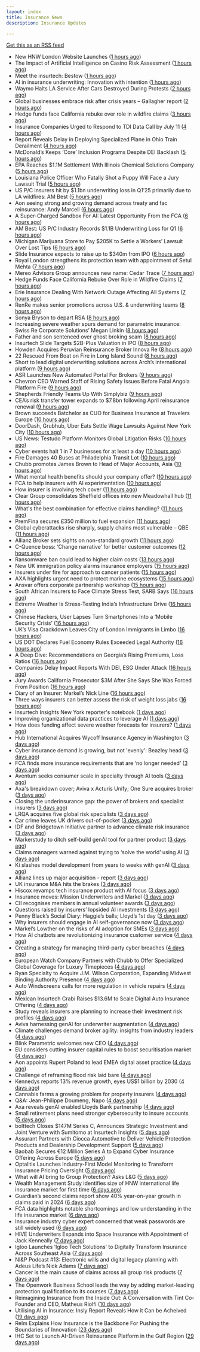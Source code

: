 ```yaml
---
layout: index
title: Insurance News
description: Insurance Updates

---
```


[Get this as an RSS feed](/insurance.rss)

<!-- news_marker starts -->
- New HNW London Website Launches ([1 hours ago](https://insurance-edge.net/2025/06/09/new-hnw-london-website-launches/))
- The Impact of Artificial Intelligence on Casino Risk Assessment ([1 hours ago](https://insurance-edge.net/2025/06/09/the-impact-of-artificial-intelligence-on-casino-risk-assessment/))
- Meet the insurtech: Bestow ([1 hours ago](https://www.dig-in.com/news/meet-the-insurtech-bestow))
- AI in insurance underwriting: Innovation with intention ([1 hours ago](https://www.dig-in.com/opinion/ai-in-insurance-underwriting))
- Waymo Halts LA Service After Cars Destroyed During Protests ([2 hours ago](https://www.insurancejournal.com/news/west/2025/06/09/826850.htm))
- Global businesses embrace risk after crisis years – Gallagher report ([2 hours ago](https://www.insurancebusinessmag.com/uk/news/sme/global-businesses-embrace-risk-after-crisis-years--gallagher-report-538457.aspx))
- Hedge funds face California rebuke over role in wildfire claims ([3 hours ago](https://www.dig-in.com/articles/hedge-funds-california-rebuke-over-role-in-wildfire-claims))
- Insurance Companies Urged to Respond to TDI Data Call by July 11 ([4 hours ago](https://www.insurancejournal.com/news/southcentral/2025/06/09/826825.htm))
- Report Reveals Delay in Deploying Specialized Plane in Ohio Train Derailment ([4 hours ago](https://www.insurancejournal.com/news/midwest/2025/06/09/826822.htm))
- McDonald’s Keeps ‘Core’ Inclusion Programs Despite DEI Backlash ([5 hours ago](https://www.insurancejournal.com/news/national/2025/06/09/826814.htm))
- EPA Reaches $1.1M Settlement With Illinois Chemical Solutions Company ([5 hours ago](https://www.insurancejournal.com/news/midwest/2025/06/09/826818.htm))
- Louisiana Police Officer Who Fatally Shot a Puppy Will Face a Jury Lawsuit Trial ([5 hours ago](https://www.insurancejournal.com/news/southcentral/2025/06/09/826813.htm))
- US P/C insurers hit by $1.1bn underwriting loss in Q1’25 primarily due to LA wildfires: AM Best ([5 hours ago](https://www.reinsurancene.ws/us-p-c-insurers-hit-by-1-1bn-underwriting-loss-in-q125-primarily-due-to-la-wildfires-am-best/))
- Aon seeing strong and growing demand across treaty and fac reinsurance: Andy Marcell ([6 hours ago](https://www.reinsurancene.ws/aon-seeing-strong-and-growing-demand-across-treaty-and-fac-reinsurance-andy-marcell/))
- A Super-Charged Sandbox For AI: Latest Opportunity From the FCA ([6 hours ago](https://insurance-edge.net/2025/06/09/a-super-charged-sandbox-for-ai-latest-opportunity-from-the-fca/))
- AM Best: US P/C Industry Records $1.1B Underwriting Loss for Q1 ([6 hours ago](https://www.insurancejournal.com/news/national/2025/06/09/826783.htm))
- Michigan Marijuana Store to Pay $205K to Settle a Workers’ Lawsuit Over Lost Tips ([6 hours ago](https://www.insurancejournal.com/news/midwest/2025/06/09/826797.htm))
- Slide Insurance expects to raise up to $340m from IPO ([6 hours ago](https://www.reinsurancene.ws/slide-insurance-expects-to-raise-up-to-340m-from-ipo/))
- Royal London strengthens its protection team with appointment of Setul Mehta ([7 hours ago](https://ifamagazine.com/royal-london-strengthens-its-protection-team-with-appointment-of-setul-mehta/))
- Mereo Advisors Group announces new name: Cedar Trace ([7 hours ago](https://www.reinsurancene.ws/mereo-advisors-group-announces-new-name-cedar-trace/))
- Hedge Funds Face California Rebuke Over Role in Wildfire Claims ([7 hours ago](https://www.insurancejournal.com/news/west/2025/06/09/826772.htm))
- Erie Insurance Dealing With Network Outage Affecting All Systems ([7 hours ago](https://www.insurancejournal.com/news/east/2025/06/09/826770.htm))
- RenRe makes senior promotions across U.S. & underwriting teams ([8 hours ago](https://www.reinsurancene.ws/renre-makes-senior-promotions-across-u-s-underwriting-teams/))
- Sonya Bryson to depart RSA ([8 hours ago](https://www.postonline.co.uk/news/7957903/sonya-bryson-to-depart-rsa))
- Increasing severe weather spurs demand for parametric insurance: Swiss Re Corporate Solutions’ Megan Linkin ([8 hours ago](https://www.reinsurancene.ws/increasing-severe-weather-spurs-demand-for-parametric-insurance-swiss-re-corporate-solutions-megan-linkin/))
- Father and son sentenced over ghost broking scam ([8 hours ago](https://www.postonline.co.uk/broker/7957901/father-and-son-sentenced-over-ghost-broking-scam))
- Insurtech Slide Targets $2B-Plus Valuation in IPO ([8 hours ago](https://www.insurancejournal.com/news/national/2025/06/09/826765.htm))
- Howden Acquires Peruvian Reinsurance Broker Innova Re ([8 hours ago](https://www.insurancejournal.com/news/international/2025/06/09/826760.htm))
- 22 Rescued From Boat on Fire in Long Island Sound ([8 hours ago](https://www.insurancejournal.com/news/east/2025/06/09/826761.htm))
- Short to lead digital underwriting solutions across Arch’s international platform ([9 hours ago](https://www.reinsurancene.ws/short-to-lead-digital-underwriting-solutions-across-archs-international-platform/))
- ASR Launches New Automated Portal For Brokers ([9 hours ago](https://insurance-edge.net/2025/06/09/asr-launches-new-automated-portal-for-brokers/))
- Chevron CEO Warned Staff of Rising Safety Issues Before Fatal Angola Platform Fire ([9 hours ago](https://www.insurancejournal.com/news/international/2025/06/09/826756.htm))
- Shepherds Friendly Teams Up With Simplybiz ([9 hours ago](https://insurance-edge.net/2025/06/09/shepherds-friendly-teams-up-with-simplybiz/))
- CEA’s risk transfer tower expands to $7.8bn following April reinsurance renewal ([9 hours ago](https://www.reinsurancene.ws/ceas-risk-transfer-tower-expands-to-7-8bn-following-april-reinsurance-renewal/))
- Brown succeeds Batchelor as CUO for Business Insurance at Travelers Europe ([10 hours ago](https://www.reinsurancene.ws/brown-succeeds-batchelor-as-cuo-for-business-insurance-at-travelers-europe/))
- DoorDash, Grubhub, Uber Eats Settle Wage Lawsuits Against New York City ([10 hours ago](https://www.insurancejournal.com/news/east/2025/06/09/826752.htm))
- US News: Testudo Platform Monitors Global Litigation Risks ([10 hours ago](https://insurance-edge.net/2025/06/09/us-news-testudo-platform-monitors-global-litigation-risks/))
- Cyber events halt 1 in 7 businesses for at least a day ([10 hours ago](https://www.postonline.co.uk/news/7957899/cyber-events-halt-1-in-7-businesses-for-at-least-a-day))
- Fire Damages 40 Buses at Philadelphia Transit Lot ([10 hours ago](https://www.insurancejournal.com/news/east/2025/06/09/826748.htm))
- Chubb promotes James Brown to Head of Major Accounts, Asia ([10 hours ago](https://www.reinsurancene.ws/chubb-promotes-james-brown-to-head-of-major-accounts-asia/))
- What mental health benefits should your company offer? ([10 hours ago](https://www.dig-in.com/list/what-mental-health-benefits-should-your-company-offer))
- FCA to help insurers with AI experimentation ([10 hours ago](https://www.postonline.co.uk/technology/7957898/fca-to-help-insurers-with-ai-experimentation))
- How insurer is involving tech cover ([11 hours ago](https://www.insurancebusinessmag.com/uk/tv/how-insurer-is-involving-tech-cover-538372.aspx))
- Clear Group consolidates Sheffield offices into new Meadowhall hub ([11 hours ago](https://www.insurancebusinessmag.com/uk/news/breaking-news/clear-group-consolidates-sheffield-offices-into-new-meadowhall-hub-538371.aspx))
- What's the best combination for effective claims handling? ([11 hours ago](https://www.insurancebusinessmag.com/uk/news/claims/whats-the-best-combination-for-effective-claims-handling-538370.aspx))
- PremFina secures £350 million to fuel expansion ([11 hours ago](https://www.insurancebusinessmag.com/uk/news/breaking-news/premfina-secures-350-million-to-fuel-expansion-538369.aspx))
- Global cyberattacks rise sharply, supply chains most vulnerable – QBE ([11 hours ago](https://www.insurancebusinessmag.com/uk/news/cyber/global-cyberattacks-rise-sharply-supply-chains-most-vulnerable--qbe-538368.aspx))
- Allianz Broker sets sights on non-standard growth ([11 hours ago](https://www.postonline.co.uk/news/7957885/allianz-broker-sets-sights-on-non-standard-growth))
- C-Quence boss: ‘Change narrative’ for better customer outcomes ([12 hours ago](https://www.postonline.co.uk/technology/7957888/c-quence-boss-%E2%80%98change-narrative%E2%80%99-for-better-customer-outcomes))
- Ransomware ban could lead to higher claim costs ([13 hours ago](https://www.postonline.co.uk/technology/7957890/ransomware-ban-could-lead-to-higher-claim-costs))
- New UK immigration policy alarms insurance employers ([15 hours ago](https://www.insurancebusinessmag.com/uk/news/breaking-news/new-uk-immigration-policy-alarms-insurance-employers-538343.aspx))
- Insurers under fire for approach to cancer patients ([15 hours ago](https://www.insurancebusinessmag.com/uk/news/travel/insurers-under-fire-for-approach-to-cancer-patients-538340.aspx))
- AXA highlights urgent need to protect marine ecosystems ([15 hours ago](https://www.insurancebusinessmag.com/uk/news/environmental/axa-highlights-urgent-need-to-protect-marine-ecosystems-538339.aspx))
- Ansvar offers corporate partnership workshop ([15 hours ago](https://www.insurancebusinessmag.com/uk/news/non-profits/ansvar-offers-corporate-partnership-workshop-538336.aspx))
- South African Insurers to Face Climate Stress Test, SARB Says ([16 hours ago](https://www.insurancejournal.com/news/international/2025/06/09/826726.htm))
- Extreme Weather Is Stress-Testing India’s Infrastructure Drive ([16 hours ago](https://www.insurancejournal.com/news/international/2025/06/09/826730.htm))
- Chinese Hackers, User Lapses Turn Smartphones Into a ‘Mobile Security Crisis’ ([16 hours ago](https://www.insurancejournal.com/news/national/2025/06/09/826715.htm))
- UK’s Visa Crackdown Leaves City of London Immigrants in Limbo ([16 hours ago](https://www.insurancejournal.com/news/international/2025/06/09/826609.htm))
- US DOT Declares Fuel Economy Rules Exceeded Legal Authority ([16 hours ago](https://www.insurancejournal.com/news/national/2025/06/09/826719.htm))
- A Deep Dive: Recommendations on Georgia’s Rising Premiums, Loss Ratios ([16 hours ago](https://www.insurancejournal.com/news/southeast/2025/06/09/826701.htm))
- Companies Delay Impact Reports With DEI, ESG Under Attack ([16 hours ago](https://www.insurancejournal.com/news/national/2025/06/09/826722.htm))
- Jury Awards California Prosecutor $3M After She Says She Was Forced From Position ([16 hours ago](https://www.insurancejournal.com/news/west/2025/06/09/826637.htm))
- Diary of an Insurer: Markel’s Nick Line ([16 hours ago](https://www.postonline.co.uk/people/7957486/diary-of-an-insurer-markel%E2%80%99s-nick-line))
- Three ways insurers can better assess the risk of weight loss jabs ([16 hours ago](https://www.postonline.co.uk/commercial/7957502/three-ways-insurers-can-better-assess-the-risk-of-weight-loss-jabs))
- Insurtech Insights New York reporter's notebook ([1 days ago](https://www.dig-in.com/news/insurtech-insights-new-york-reporters-notebook))
- Improving organizational data practices to leverage AI ([1 days ago](https://www.dig-in.com/opinion/improving-organizational-data-practices-to-leverage-ai))
- How does funding affect severe weather forecasts for insurers? ([1 days ago](https://www.dig-in.com/news/funding-impacts-weather-forecasts-for-insurers))
- Hub International Acquires Wycoff Insurance Agency in Washington ([3 days ago](https://www.insurancejournal.com/news/west/2025/06/06/826626.htm))
- Cyber insurance demand is growing, but not 'evenly': Beazley head ([3 days ago](https://www.insurancebusinessmag.com/uk/news/cyber/cyber-insurance-demand-is-growing-but-not-evenly-beazley-head-538282.aspx))
- FCA finds more insurance requirements that are ‘no longer needed’ ([3 days ago](https://www.postonline.co.uk/news/7957891/fca-finds-more-insurance-requirements-that-are-%E2%80%98no-longer-needed%E2%80%99))
- Aventum seeks consumer scale in specialty through AI tools ([3 days ago](https://www.postonline.co.uk/technology/7957867/aventum-seeks-consumer-scale-in-specialty-through-ai-tools))
- Axa's breakdown cover; Aviva x Acturis Unify; One Sure acquires broker ([3 days ago](https://www.postonline.co.uk/news/7957879/axas-breakdown-cover-aviva-x-acturis-unify-one-sure-acquires-broker))
- Closing the underinsurance gap: the power of brokers and specialist insurers ([3 days ago](https://www.insurancebusinessmag.com/uk/news/breaking-news/closing-the-underinsurance-gap-the-power-of-brokers-and-specialist-insurers-538227.aspx))
- LRQA acquires five global risk specialists ([3 days ago](https://www.insurancebusinessmag.com/uk/news/breaking-news/lrqa-acquires-five-global-risk-specialists-538226.aspx))
- Car crime leaves UK drivers out-of-pocket ([3 days ago](https://www.insurancebusinessmag.com/uk/news/auto-motor/car-crime-leaves-uk-drivers-outofpocket-538225.aspx))
- IDF and Bridgetown Initiative partner to advance climate risk insurance ([3 days ago](https://www.insurancebusinessmag.com/uk/news/catastrophe/idf-and-bridgetown-initiative-partner-to-advance-climate-risk-insurance-538224.aspx))
- Markerstudy to ditch self-build genAI tool for partner product ([3 days ago](https://www.postonline.co.uk/technology/7957841/markerstudy-to-ditch-self-build-genai-tool-for-partner-product))
- Claims managers warned against trying to ‘solve the world’ using AI ([3 days ago](https://www.postonline.co.uk/claims/7957881/claims-managers-warned-against-trying-to-%E2%80%98solve-the-world%E2%80%99-using-ai))
- Ki slashes model development from years to weeks with genAI ([3 days ago](https://www.postonline.co.uk/technology/7957832/ki-slashes-model-development-from-years-to-weeks-with-genai))
- Allianz lines up major acquisition - report ([3 days ago](https://www.insurancebusinessmag.com/uk/news/breaking-news/allianz-lines-up-major-acquisition--report-538203.aspx))
- UK insurance M&A hits the brakes ([3 days ago](https://www.insurancebusinessmag.com/uk/news/breaking-news/uk-insurance-manda-hits-the-brakes-538198.aspx))
- Hiscox revamps tech insurance product with AI focus ([3 days ago](https://www.insurancebusinessmag.com/uk/news/technology/hiscox-revamps-tech-insurance-product-with-ai-focus-538197.aspx))
- Insurance moves: Mission Underwriters and Markel ([3 days ago](https://www.insurancebusinessmag.com/uk/news/breaking-news/insurance-moves-mission-underwriters-and-markel-538195.aspx))
- CII recognises members in annual volunteer awards ([3 days ago](https://www.insurancebusinessmag.com/uk/news/breaking-news/cii-recognises-members-in-annual-volunteer-awards-538194.aspx))
- Questions raised by insurers’ lopsided AI investments ([3 days ago](https://www.postonline.co.uk/technology/7957812/questions-raised-by-insurers%E2%80%99-lopsided-ai-investments))
- Penny Black’s Social Diary: Haggie’s balls; Lloyd’s 1st day ([3 days ago](https://www.postonline.co.uk/people/7957677/penny-black%E2%80%99s-social-diary-haggie%E2%80%99s-balls-lloyd%E2%80%99s-1st-day))
- Why insurers should engage in AI self-governance now ([3 days ago](https://www.postonline.co.uk/technology/7957774/why-insurers-should-engage-in-ai-self-governance-now))
- Markel’s Lowther on the risks of AI adoption for SMEs ([3 days ago](https://www.postonline.co.uk/commercial/7957768/markel%E2%80%99s-lowther-on-the-risks-of-ai-adoption-for-smes))
- How AI chatbots are revolutionizing insurance customer service ([4 days ago](https://www.dig-in.com/opinion/how-ai-chatbots-revolutionize-insurance-customer-service))
- Creating a strategy for managing third-party cyber breaches ([4 days ago](https://www.dig-in.com/opinion/how-to-manage-third-party-cyber-breaches))
- European Watch Company Partners with Chubb to Offer Specialized Global Coverage for Luxury Timepieces ([4 days ago](https://www.insurtechinsights.com/european-watch-company-partners-with-chubb-to-offer-specialized-global-coverage-for-luxury-timepieces/))
- Ryan Specialty to Acquire J.M. Wilson Corporation, Expanding Midwest Binding Authority Presence ([4 days ago](https://www.insurtechinsights.com/ryan-specialty-to-acquire-j-m-wilson-corporation-expanding-midwest-binding-authority-presence/))
- Auto Windscreens calls for more regulation in vehicle repairs ([4 days ago](https://www.postonline.co.uk/news/7957876/auto-windscreens-calls-for-more-regulation-in-vehicle-repairs))
- Mexican Insurtech Crabi Raises $13.6M to Scale Digital Auto Insurance Offering ([4 days ago](https://www.insurtechinsights.com/mexican-insurtech-crabi-raises-13-6m-to-scale-digital-auto-insurance-offering/))
- Study reveals insurers are planning to increase their investment risk profiles ([4 days ago](https://ifamagazine.com/study-reveals-insurers-are-planning-to-increase-their-investment-risk-profiles/))
- Aviva harnessing genAI for underwriter augmentation ([4 days ago](https://www.postonline.co.uk/technology/7957835/aviva-harnessing-genai-for-underwriter-augmentation))
- Climate challenges demand broker agility: insights from industry leaders ([4 days ago](https://www.insurancebusinessmag.com/uk/news/catastrophe/climate-challenges-demand-broker-agility-insights-from-industry-leaders-538058.aspx))
- Blink Parametric welcomes new CEO ([4 days ago](https://www.insurancebusinessmag.com/uk/news/technology/blink-parametric-welcomes-new-ceo-538057.aspx))
- EU considers cutting insurer capital rules to boost securitisation market ([4 days ago](https://www.insurancebusinessmag.com/uk/news/breaking-news/eu-considers-cutting-insurer-capital-rules-to-boost-securitisation-market-538056.aspx))
- Aon appoints Rupert Poland to lead EMEA digital asset practice ([4 days ago](https://www.insurancebusinessmag.com/uk/news/breaking-news/aon-appoints-rupert-poland-to-lead-emea-digital-asset-practice-538055.aspx))
- Challenge of reframing flood risk laid bare ([4 days ago](https://www.postonline.co.uk/news/7957872/challenge-of-reframing-flood-risk-laid-bare))
- Kennedys reports 13% revenue growth, eyes US$1 billion by 2030 ([4 days ago](https://www.insurancebusinessmag.com/uk/news/breaking-news/kennedys-reports-13-revenue-growth-eyes-us1-billion-by-2030-538066.aspx))
- Cannabis farms a growing problem for property insurers ([4 days ago](https://www.postonline.co.uk/claims/7957866/cannabis-farms-a-growing-problem-for-property-insurers))
- Q&A: Jean-Philippe Doumeng, Napo ([4 days ago](https://www.postonline.co.uk/personal/7957548/qa-jean-philippe-doumeng-napo))
- Axa reveals genAI enabled Lloyds Bank partnership ([4 days ago](https://www.postonline.co.uk/technology/7957803/axa-reveals-genai-enabled-lloyds-bank-partnership))
- Small retirement plans need stronger cybersecurity to insure accounts ([5 days ago](https://www.dig-in.com/news/small-retirement-plans-need-stronger-cybersecurity))
- bolttech Closes $147M Series C, Announces Strategic Investment and Joint Venture with Sumitomo at Insurtech Insights ([5 days ago](https://www.insurtechinsights.com/bolttech-closes-147m-series-c-announces-strategic-investment-and-joint-venture-with-sumitomo-at-insurtech-insights/))
- Assurant Partners with Ciocca Automotive to Deliver Vehicle Protection Products and Dealership Development Support ([5 days ago](https://www.insurtechinsights.com/assurant-partners-with-ciocca-automotive-to-deliver-vehicle-protection-products-and-dealership-development-support/))
- Baobab Secures €12 Million Series A to Expand Cyber Insurance Offering Across Europe ([5 days ago](https://www.insurtechinsights.com/baobab-secures-e12-million-series-a-to-expand-cyber-insurance-offering-across-europe/))
- Optalitix Launches Industry-First Model Monitoring to Transform Insurance Pricing Oversight ([5 days ago](https://www.insurtechinsights.com/optalitix-launches-industry-first-model-monitoring-to-transform-insurance-pricing-oversight/))
- What will AI bring to Group Protection? Asks L&G ([5 days ago](https://ifamagazine.com/what-will-ai-bring-to-group-protection-asks-lg/))
- Wealth Management Study identifies size of HNW international life insurance market for first time ([6 days ago](https://ifamagazine.com/wealth-management-study-identifies-size-of-hnw-international-life-insurance-market-for-first-time/))
- Guardian’s second claims report show 40% year-on-year growth in claims paid in 2024 ([6 days ago](https://ifamagazine.com/guardians-second-claims-report-show-40-year-on-year-growth-in-claims-paid-in-2024/))
- FCA data highlights notable shortcomings and low understanding in the life insurance market ([6 days ago](https://ifamagazine.com/fca-data-highlights-notable-shortcomings-and-low-understanding-in-the-life-insurance-market/))
- Insurance industry cyber expert concerned that weak passwords are still widely used ([6 days ago](https://ifamagazine.com/insurance-industry-cyber-expert-concerned-that-weak-passwords-are-still-widely-used/))
- HIVE Underwriters Expands into Space Insurance with Appointment of Jack Kenneally ([7 days ago](https://www.insurtechinsights.com/hive-underwriters-expands-into-space-insurance-with-appointment-of-jack-kenneally/))
- Igloo Launches ‘Igloo Tech Solutions’ to Digitally Transform Insurance Across Southeast Asia ([7 days ago](https://www.insurtechinsights.com/igloo-launches-igloo-tech-solutions-to-digitally-transform-insurance-across-southeast-asia/))
- NI&P Podcast #13: Electronic wills and digital legacy planning with Adeus Life’s Nick Adams ([7 days ago](https://ifamagazine.com/ip-podcast-13-electronic-wills-and-digital-legacy-planning-with-adeus-lifes-nick-adams/))
- Cancer is the main cause of claims across all group risk products ([7 days ago](https://ifamagazine.com/cancer-is-the-main-cause-of-claims-across-all-group-risk-products/))
- The Openwork Business School leads the way by adding market-leading protection qualification to its courses ([7 days ago](https://ifamagazine.com/the-openwork-business-school-leads-the-way-by-adding-market-leading-protection-qualification-to-its-courses/))
- Reimagining Insurance from the Inside Out: A Conversation with Tint Co-Founder and CEO, Matheus Riolfi ([10 days ago](https://www.insurtechinsights.com/reimagining-insurance-from-the-inside-out-a-conversation-with-tint-co-founder-and-ceo-matheus-riolfi/))
- Utilising AI in Insurance: Insly Report Reveals How it Can be Acheived ([19 days ago](https://thefintechtimes.com/utilising-ai-in-insurance-insly-report-reveals-how-it-can-be-acheived/))
- Relm Explains How Insurance is the Backbone For Pushing the Boundaries of Innovation ([23 days ago](https://thefintechtimes.com/relm-explains-how-insurance-is-the-backbone-for-pushing-the-boundaries-of-innovation/))
- IHC Set to Launch AI-Driven Reinsurance Platform in the Gulf Region ([29 days ago](https://thefintechtimes.com/ihc-set-to-launch-ai-driven-reinsurance-platform/))

<!-- news_marker ends -->
